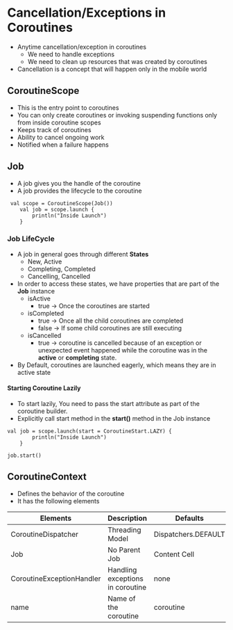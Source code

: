 # Cancellation/Exceptions in Coroutines

-   Anytime cancellation/exception in coroutines 
    -   We need to handle exceptions
    -   We need to clean up resources that was created by coroutines
-   Cancellation is a concept that will happen only in the mobile world

## CoroutineScope
-   This is the entry point to coroutines
-   You can only create coroutines or invoking suspending functions only from inside coroutine scopes
-   Keeps track of coroutines
-   Ability to cancel ongoing work
-   Notified when a failure happens    

## Job

-   A job gives you the handle of the coroutine
-   A job provides the lifecycle to the coroutine
```aidl
 val scope = CoroutineScope(Job())
    val job = scope.launch {
        println("Inside Launch")
    }
```

### Job LifeCycle
-   A job in general goes through different **States**
    -   New, Active
    -   Completing, Completed
    -   Cancelling, Cancelled
-   In order to access these states, we have properties that are part of the **Job** instance
    -   isActive
        -   true -> Once the coroutines are started
    -   isCompleted
        -   true -> Once all the child coroutines are completed
        -   false -> If some child coroutines are still executing
    -   isCancelled
        -   true -> coroutine is cancelled because of an exception or unexpected event happened while the coroutine was in the **active** or **completing** state.
-   By Default, coroutines are launched eagerly, which means they are in active state

#### Starting Coroutine Lazily

-   To start lazily, You need to pass the start attribute as part of the coroutine builder.
-   Explicitly call start method in the **start()** method in the Job instance 

```aidl
val job = scope.launch(start = CoroutineStart.LAZY) {
        println("Inside Launch")
    }

job.start()
```
## CoroutineContext
-   Defines the behavior of the coroutine
-   It has the following elements  

| Elements  | Description | Defaults |
| ------------- | ------------- | ------------- |
| CoroutineDispatcher  | Threading Model |Dispatchers.DEFAULT  |
| Job  | No Parent Job  |Content Cell  |
| CoroutineExceptionHandler  | Handling exceptions in coroutine |none  |
| name  | Name of the coroutine  | coroutine  |

